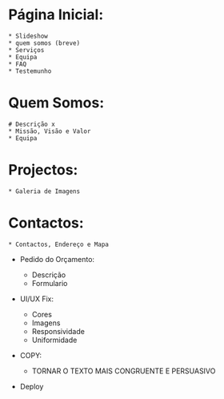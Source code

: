 # Página Inicial:
    * Slideshow
    * quem somos (breve)
    * Serviços
    * Equipa
    * FAQ
    * Testemunho

# Quem Somos:
    # Descrição x
    * Missão, Visão e Valor
    * Equipa

# Projectos:
    * Galeria de Imagens

# Contactos:
    * Contactos, Endereço e Mapa

* Pedido do Orçamento:
    * Descrição
    * Formulario


* UI/UX Fix:
    * Cores
    * Imagens
    * Responsividade
    * Uniformidade

* COPY:
    * TORNAR O TEXTO MAIS CONGRUENTE E PERSUASIVO

* Deploy